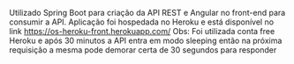 Utilizado Spring Boot para criação da API REST e Angular no front-end para consumir a API. Aplicação foi hospedada no Heroku e está disponível no link https://os-heroku-front.herokuapp.com/
Obs: Foi utilizada conta free Heroku e após 30 minutos a API entra em modo sleeping então na próxima requisição a mesma pode demorar certa de 30 segundos para responder
